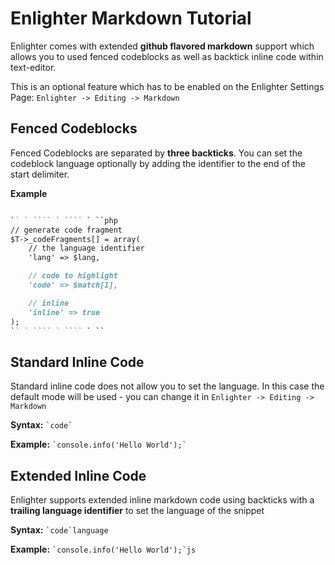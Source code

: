 Enlighter Markdown Tutorial
=====================================

Enlighter comes with extended **github flavored markdown** support which allows you to used fenced codeblocks as well as backtick inline code within text-editor.

This is an optional feature which has to be enabled on the Enlighter Settings Page: `Enlighter -> Editing -> Markdown`


Fenced Codeblocks
-------------------------------------

Fenced Codeblocks are separated by **three backticks**. You can set the codeblock language optionally by adding the identifier to the end of the start delimiter.

**Example**

```markdown

`` ` ```` ` ```` ` ``php
// generate code fragment
$T->_codeFragments[] = array(
    // the language identifier
    'lang' => $lang,

    // code to highlight
    'code' => $match[1],

    // inline
    'inline' => true
);
`` ` ```` ` ```` ` ``

```

Standard Inline Code
-------------------------------------

Standard inline code does not allow you to set the language. In this case the default mode will be used - you can change it in `Enlighter -> Editing -> Markdown`

**Syntax:** `` `code` ``

**Example:** `` `console.info('Hello World');` ``

Extended Inline Code
-------------------------------------

Enlighter supports extended inline markdown code using backticks with a **trailing language identifier** to set the language of the snippet

**Syntax:** `` `code`language ``

**Example:** `` `console.info('Hello World');`js ``